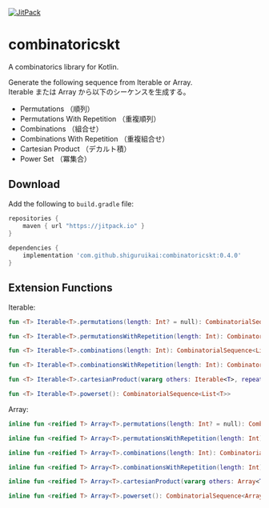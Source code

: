 [![JitPack](https://jitpack.io/v/shiguruikai/combinatoricskt.svg)](https://jitpack.io/#shiguruikai/combinatoricskt)

# combinatoricskt

A combinatorics library for Kotlin.

Generate the following sequence from Iterable or Array.  
Iterable または Array から以下のシーケンスを生成する。

- Permutations （順列）
- Permutations With Repetition （重複順列）
- Combinations （組合せ）
- Combinations With Repetition （重複組合せ）
- Cartesian Product （デカルト積）
- Power Set （冪集合）

## Download

Add the following to `build.gradle` file:

```gradle 
repositories {
    maven { url "https://jitpack.io" }
}
 
dependencies {
    implementation 'com.github.shiguruikai:combinatoricskt:0.4.0'
}
```

## Extension Functions

Iterable:

```kotlin 
fun <T> Iterable<T>.permutations(length: Int? = null): CombinatorialSequence<List<T>>

fun <T> Iterable<T>.permutationsWithRepetition(length: Int): CombinatorialSequence<List<T>>

fun <T> Iterable<T>.combinations(length: Int): CombinatorialSequence<List<T>>

fun <T> Iterable<T>.combinationsWithRepetition(length: Int): CombinatorialSequence<List<T>>

fun <T> Iterable<T>.cartesianProduct(vararg others: Iterable<T>, repeat: Int = 1): CombinatorialSequence<List<T>>

fun <T> Iterable<T>.powerset(): CombinatorialSequence<List<T>>
```

Array:

```kotlin 
inline fun <reified T> Array<T>.permutations(length: Int? = null): CombinatorialSequence<Array<T>>

inline fun <reified T> Array<T>.permutationsWithRepetition(length: Int): CombinatorialSequence<Array<T>>

inline fun <reified T> Array<T>.combinations(length: Int): CombinatorialSequence<Array<T>>

inline fun <reified T> Array<T>.combinationsWithRepetition(length: Int): CombinatorialSequence<Array<T>>

inline fun <reified T> Array<T>.cartesianProduct(vararg others: Array<T>, repeat: Int = 1): CombinatorialSequence<Array<T>>

inline fun <reified T> Array<T>.powerset(): CombinatorialSequence<Array<T>>
```
